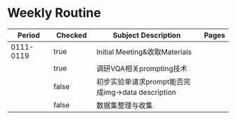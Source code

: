 # Weekly Routine



<table><thead><tr><th width="125">Period</th><th width="100" data-type="checkbox">Checked</th><th width="435">Subject Description</th><th data-type="content-ref">Pages</th></tr></thead><tbody><tr><td>0111-0119</td><td>true</td><td>Initial Meeting&#x26;收取Materials</td><td></td></tr><tr><td></td><td>true</td><td>调研VQA相关prompting技术</td><td></td></tr><tr><td></td><td>false</td><td>初步实验单请求prompt能否完成img->data description</td><td></td></tr><tr><td></td><td>false</td><td>数据集整理与收集</td><td></td></tr></tbody></table>
